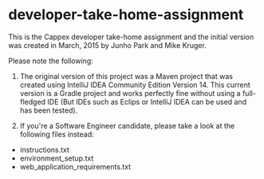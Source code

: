 # developer-take-home-assignment

This is the Cappex developer take-home assignment and the initial version was created in March, 2015 by Junho Park and Mike Kruger.

Please note the following:

1. The original version of this project was a Maven project that was created using IntelliJ IDEA Community Edition Version 14.  This current version is a Gradle project and works perfectly fine without using a full-fledged IDE (But IDEs such as Eclips or IntelliJ IDEA can be used and has been tested).

2. If you're a Software Engineer candidate, please take a look at the following files instead:

* instructions.txt
* environment_setup.txt
* web_application_requirements.txt